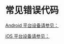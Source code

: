 # 常见错误代码

<Toc />

[Android 平台设备请参见：](/document/android/error.html)

[iOS 平台设备请参见：](/document/ios/error.html)  